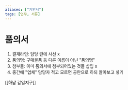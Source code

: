 ```yaml
---
aliases: ["기안서"]
tags: [업무, 서류]
---
```


# 품의서
1. 결재라인: 담당 란에 사선 x
2. 품의명: 구매물품 등 다른 이름이 아닌 "품의명"
3. 첨부물: 이미 품의서에 첨부되어있는 것들 삽입 x
4. 중간에 "업체" 담당자 적고 모르면 공란으로 하되 알아보고 넣기

[[하남 감일지구]]